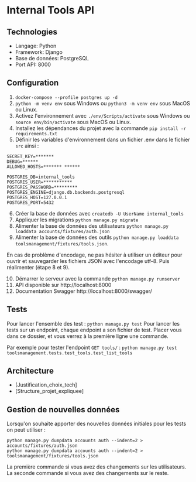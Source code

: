 # Internal Tools API

## Technologies

- Langage: Python
- Framework: Django
- Base de données: PostgreSQL
- Port API: 8000

## Configuration

1. `docker-compose --profile postgres up -d`
2. `python -m venv env` sous Windows ou `python3 -m venv env` sous MacOS ou Linux.
3. Activez l'environnement avec `./env/Scripts/activate` sous Windows ou `source env/bin/activate` sous MacOS ou Linux.
4. Installez les dépendances du projet avec la commande `pip install -r requirements.txt`
5. Définir les variables d'environnement dans un fichier .env dans le fichier `src` ainsi :

```
SECRET_KEY=*******
DEBUG=******
ALLOWED_HOSTS=******* ******

POSTGRES_DB=internal_tools
POSTGRES_USER=***********
POSTGRES_PASSWORD=*********
POSTGRES_ENGINE=django.db.backends.postgresql
POSTGRES_HOST=127.0.0.1
POSTGRES_PORT=5432
```

6. Créer la base de données avec `createdb -U UserName internal_tools`
7. Appliquer les migrations `python manage.py migrate`
8. Alimenter la base de données des utilisateurs `python manage.py loaddata accounts/fixtures/auth.json`
9. Alimenter la base de données des outils `python manage.py loaddata toolsmanagement/fixtures/tools.json`.

En cas de problème d'encodage, ne pas hésiter à utiliser un éditeur pour ouvrir et sauvegarder les fichiers JSON avec l'encodage utf-8. Puis réalimenter (étape 8 et 9).


10. Démarrer le serveur avec la commande `python manage.py runserver`
11. API disponible sur http://localhost:8000
12. Documentation Swagger http://localhost:8000/swagger/

## Tests

Pour lancer l'ensemble des test : `python manage.py test`
Pour lancer les tests sur un endpoint, chaque endpoint a son fichier de test. Placer vous dans ce dossier, et vous verrez à la première ligne une commande.

Par exemple pour tester l'endpoint `GET tools/` : `python manage.py test toolsmanagement.tests.test_tools.test_list_tools`

## Architecture

- [Justification_choix_tech]
- [Structure_projet_expliquee]

## Gestion de nouvelles données

Lorsqu'on souhaite apporter des nouvelles données initiales pour les tests on peut utiliser :

```
python manage.py dumpdata accounts auth --indent=2 > accounts/fixtures/auth.json
python manage.py dumpdata accounts auth --indent=2 > toolsmanagement/fixtures/tools.json
```

La première commande si vous avez des changements sur les utilisateurs.
La seconde commande si vous avez des changements sur le reste.

